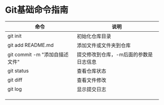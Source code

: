 # Git基础命令指南

| 命令                      | 说明                   |
| ----------------------- | -------------------- |
| git init                | 初始化仓库目录              |
| git add README.md       | 添加文件或文件夹到仓库          |
| git commit -m "添加自描述文件" | 提交修改到仓库，-m后面的参数是日志信息 |
| git status              | 查看仓库状态               |
| git diff                | 查看文件修改               |
| git log                 | 显示提交日志               |
|                         |                      |
|                         |                      |
|                         |                      |

